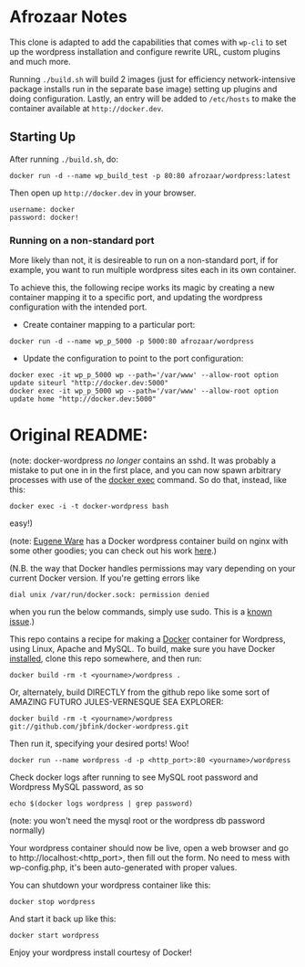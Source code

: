 # Afrozaar Notes

This clone is adapted to add the capabilities that comes with `wp-cli` to set up the wordpress installation and
configure rewrite URL, custom plugins and much more.

Running `./build.sh` will build 2 images (just for efficiency network-intensive package installs run in the separate
  base image) setting up plugins and doing configuration. Lastly, an entry will be added to `/etc/hosts` to make the
  container available at `http://docker.dev`.

## Starting Up

After running `./build.sh`, do:
```
docker run -d --name wp_build_test -p 80:80 afrozaar/wordpress:latest
```
Then open up `http://docker.dev` in your browser.

```
username: docker
password: docker!
```

### Running on a non-standard port
More likely than not, it is desireable to run on a non-standard port, if for example,
you want to run multiple wordpress sites each in its own container.

To achieve this, the following recipe works its magic by creating a new container
mapping it to a specific port, and updating the wordpress configuration with the
intended port.

* Create container mapping to a particular port:
```
docker run -d --name wp_p_5000 -p 5000:80 afrozaar/wordpress
```

* Update the configuration to point to the port configuration:
```
docker exec -it wp_p_5000 wp --path='/var/www' --allow-root option update siteurl "http://docker.dev:5000"
docker exec -it wp_p_5000 wp --path='/var/www' --allow-root option update home "http://docker.dev:5000"
```

# Original README:

(note: docker-wordpress *no longer* contains an sshd. It was probably a mistake to put one in in the first place, and you can now spawn arbitrary processes with use of the [docker exec](http://blog.docker.com/2014/10/docker-1-3-signed-images-process-injection-security-options-mac-shared-directories/) command. So do that, instead, like this:

```
docker exec -i -t docker-wordpress bash
```

easy!)

(note: [Eugene Ware](http://github.com/eugeneware) has a Docker wordpress container build on nginx with some other goodies; you can check out his work [here](http://github.com/eugeneware/docker-wordpress-nginx).)


(N.B. the way that Docker handles permissions may vary depending on your current Docker version. If you're getting errors like
```
dial unix /var/run/docker.sock: permission denied
```
when you run the below commands, simply use sudo. This is a [known issue](https://twitter.com/docker/status/366040073793323008).)


This repo contains a recipe for making a [Docker](http://docker.io) container for Wordpress, using Linux, Apache and MySQL.
To build, make sure you have Docker [installed](http://www.docker.io/gettingstarted/), clone this repo somewhere, and then run:
```
docker build -rm -t <yourname>/wordpress .
```

Or, alternately, build DIRECTLY from the github repo like some sort of AMAZING FUTURO JULES-VERNESQUE SEA EXPLORER:
```
docker build -rm -t <yourname>/wordpress git://github.com/jbfink/docker-wordpress.git
```

Then run it, specifying your desired ports! Woo!
```
docker run --name wordpress -d -p <http_port>:80 <yourname>/wordpress
```


Check docker logs after running to see MySQL root password and Wordpress MySQL password, as so

```
echo $(docker logs wordpress | grep password)
```

(note: you won't need the mysql root or the wordpress db password normally)


Your wordpress container should now be live, open a web browser and go to http://localhost:<http_port>, then fill out the form. No need to mess with wp-config.php, it's been auto-generated with proper values.


You can shutdown your wordpress container like this:
```
docker stop wordpress
```

And start it back up like this:
```
docker start wordpress
```

Enjoy your wordpress install courtesy of Docker!
